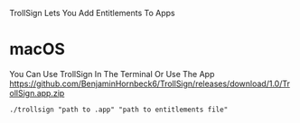 TrollSign Lets You Add Entitlements To Apps

# macOS

You Can Use TrollSign In The Terminal Or Use The App https://github.com/BenjaminHornbeck6/TrollSign/releases/download/1.0/TrollSign.app.zip

```
./trollsign "path to .app" "path to entitlements file"
```
